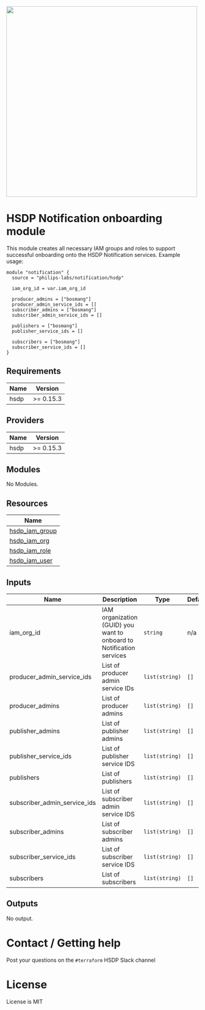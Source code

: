 <img src="https://cdn.rawgit.com/hashicorp/terraform-website/master/content/source/assets/images/logo-hashicorp.svg" width="500px">

# HSDP Notification onboarding module
This module creates all necessary IAM groups and roles to support successful onboarding onto the HSDP Notification services. Example usage:

```hcl
module "notification" {
  source = "philips-labs/notification/hsdp"

  iam_org_id = var.iam_org_id
  
  producer_admins = ["bosmang"]
  producer_admin_service_ids = []
  subscriber_admins = ["bosmang"]
  subscriber_admin_service_ids = []
  
  publishers = ["bosmang"]
  publisher_service_ids = []
 
  subscribers = ["bosmang"]
  subscriber_service_ids = []
}
```
<!--- BEGIN_TF_DOCS --->
## Requirements

| Name | Version |
|------|---------|
| hsdp | >= 0.15.3 |

## Providers

| Name | Version |
|------|---------|
| hsdp | >= 0.15.3 |

## Modules

No Modules.

## Resources

| Name |
|------|
| [hsdp_iam_group](https://registry.terraform.io/providers/philips-software/hsdp/0.15.3/docs/resources/iam_group) |
| [hsdp_iam_org](https://registry.terraform.io/providers/philips-software/hsdp/0.15.3/docs/data-sources/iam_org) |
| [hsdp_iam_role](https://registry.terraform.io/providers/philips-software/hsdp/0.15.3/docs/resources/iam_role) |
| [hsdp_iam_user](https://registry.terraform.io/providers/philips-software/hsdp/0.15.3/docs/data-sources/iam_user) |

## Inputs

| Name | Description | Type | Default | Required |
|------|-------------|------|---------|:--------:|
| iam\_org\_id | IAM organization (GUID) you want to onboard to Notification services | `string` | n/a | yes |
| producer\_admin\_service\_ids | List of producer admin service IDs | `list(string)` | `[]` | no |
| producer\_admins | List of producer admins | `list(string)` | `[]` | no |
| publisher\_admins | List of publisher admins | `list(string)` | `[]` | no |
| publisher\_service\_ids | List of publisher service IDS | `list(string)` | `[]` | no |
| publishers | List of publishers | `list(string)` | `[]` | no |
| subscriber\_admin\_service\_ids | List of subscriber admin service IDS | `list(string)` | `[]` | no |
| subscriber\_admins | List of subscriber admins | `list(string)` | `[]` | no |
| subscriber\_service\_ids | List of subscriber service IDS | `list(string)` | `[]` | no |
| subscribers | List of subscribers | `list(string)` | `[]` | no |

## Outputs

No output.
<!--- END_TF_DOCS --->

# Contact / Getting help

Post your questions on the `#terraform` HSDP Slack channel

# License

License is MIT
